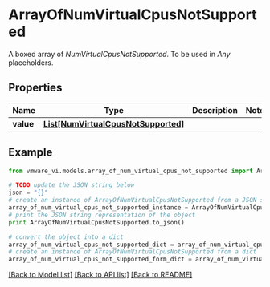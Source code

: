 # ArrayOfNumVirtualCpusNotSupported

A boxed array of *NumVirtualCpusNotSupported*. To be used in *Any* placeholders. 

## Properties
Name | Type | Description | Notes
------------ | ------------- | ------------- | -------------
**value** | [**List[NumVirtualCpusNotSupported]**](NumVirtualCpusNotSupported.md) |  | 

## Example

```python
from vmware_vi.models.array_of_num_virtual_cpus_not_supported import ArrayOfNumVirtualCpusNotSupported

# TODO update the JSON string below
json = "{}"
# create an instance of ArrayOfNumVirtualCpusNotSupported from a JSON string
array_of_num_virtual_cpus_not_supported_instance = ArrayOfNumVirtualCpusNotSupported.from_json(json)
# print the JSON string representation of the object
print ArrayOfNumVirtualCpusNotSupported.to_json()

# convert the object into a dict
array_of_num_virtual_cpus_not_supported_dict = array_of_num_virtual_cpus_not_supported_instance.to_dict()
# create an instance of ArrayOfNumVirtualCpusNotSupported from a dict
array_of_num_virtual_cpus_not_supported_form_dict = array_of_num_virtual_cpus_not_supported.from_dict(array_of_num_virtual_cpus_not_supported_dict)
```
[[Back to Model list]](../README.md#documentation-for-models) [[Back to API list]](../README.md#documentation-for-api-endpoints) [[Back to README]](../README.md)


